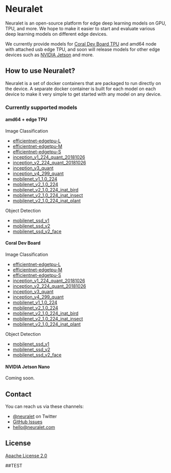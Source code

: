 # Neuralet

Neuralet is an open-source platform for edge deep learning models on GPU, TPU, and more. We hope to make it easier to start and evaluate various deep learning models on different edge devices.

We currently provide models for [Coral Dev Board TPU](https://coral.ai/products/dev-board/) and amd64 node with attached usb edge TPU, and soon will release models for other edge devices such as [NVIDIA Jetson](https://developer.nvidia.com/embedded/jetson-nano-developer-kit) and more.

## How to use Neuralet?

Neuralet is a set of docker containers that are packaged to run directly on the device. A separate docker container is built for each model on each device to make it very simple to get started with any model on any device.

### Currently supported models

#### amd64 + edge TPU
Image Classification
* [efficientnet-edgetpu-L](https://github.com/neuralet/neuralet/tree/master/amd64/efficientnet-edgetpu-L)
* [efficientnet-edgetpu-M](https://github.com/neuralet/neuralet/tree/master/amd64/efficientnet-edgetpu-M)
* [efficientnet-edgetpu-S](https://github.com/neuralet/neuralet/tree/master/amd64/efficientnet-edgetpu-S)
* [inception_v1_224_quant_20181026](https://github.com/neuralet/neuralet/tree/master/amd64/inception_v1_224_quant_20181026)
* [inception_v2_224_quant_20181026](https://github.com/neuralet/neuralet/tree/master/amd64/inception_v2_224_quant_20181026)
* [inception_v3_quant](https://github.com/neuralet/neuralet/tree/master/amd64/inception_v3_quant)
* [inception_v4_299_quant](https://github.com/neuralet/neuralet/tree/master/amd64/inception_v4_299_quant)
* [mobilenet_v1_1.0_224](https://github.com/neuralet/neuralet/tree/master/amd64/mobilenet_v1_1.0_224)
* [mobilenet_v2_1.0_224](https://github.com/neuralet/neuralet/tree/master/amd64/mobilenet_v2_1.0_224)
* [mobilenet_v2_1.0_224_inat_bird](https://github.com/neuralet/neuralet/tree/master/amd64/mobilenet_v2_1.0_224_inat_bird)
* [mobilenet_v2_1.0_224_inat_insect](https://github.com/neuralet/neuralet/tree/master/amd64/mobilenet_v2_1.0_224_inat_insect)
* [mobilenet_v2_1.0_224_inat_plant](https://github.com/neuralet/neuralet/tree/master/amd64/mobilenet_v2_1.0_224_inat_plant)

Object Detection
* [mobilenet_ssd_v1](https://github.com/neuralet/neuralet/tree/master/amd64/mobilenet_ssd_v1)
* [mobilenet_ssd_v2](https://github.com/neuralet/neuralet/tree/master/amd64/mobilenet_ssd_v2)
* [mobilenet_ssd_v2_face](https://github.com/neuralet/neuralet/tree/master/amd64/mobilenet_ssd_v2_face)

#### Coral Dev Board
Image Classification
* [efficientnet-edgetpu-L](https://github.com/neuralet/neuralet/tree/master/coral-dev-board/efficientnet-edgetpu-L)
* [efficientnet-edgetpu-M](https://github.com/neuralet/neuralet/tree/master/coral-dev-board/efficientnet-edgetpu-M)
* [efficientnet-edgetpu-S](https://github.com/neuralet/neuralet/tree/master/coral-dev-board/efficientnet-edgetpu-S)
* [inception_v1_224_quant_20181026](https://github.com/neuralet/neuralet/tree/master/coral-dev-board/inception_v1_224_quant_20181026)
* [inception_v2_224_quant_20181026](https://github.com/neuralet/neuralet/tree/master/coral-dev-board/inception_v2_224_quant_20181026)
* [inception_v3_quant](https://github.com/neuralet/neuralet/tree/master/coral-dev-board/inception_v3_quant)
* [inception_v4_299_quant](https://github.com/neuralet/neuralet/tree/master/coral-dev-board/inception_v4_299_quant)
* [mobilenet_v1_1.0_224](https://github.com/neuralet/neuralet/tree/master/coral-dev-board/mobilenet_v1_1.0_224)
* [mobilenet_v2_1.0_224](https://github.com/neuralet/neuralet/tree/master/coral-dev-board/mobilenet_v2_1.0_224)
* [mobilenet_v2_1.0_224_inat_bird](https://github.com/neuralet/neuralet/tree/master/coral-dev-board/mobilenet_v2_1.0_224_inat_bird)
* [mobilenet_v2_1.0_224_inat_insect](https://github.com/neuralet/neuralet/tree/master/coral-dev-board/mobilenet_v2_1.0_224_inat_insect)
* [mobilenet_v2_1.0_224_inat_plant](https://github.com/neuralet/neuralet/tree/master/coral-dev-board/mobilenet_v2_1.0_224_inat_plant)

Object Detection
* [mobilenet_ssd_v1](https://github.com/neuralet/neuralet/tree/master/coral-dev-board/mobilenet_ssd_v1)
* [mobilenet_ssd_v2](https://github.com/neuralet/neuralet/tree/master/coral-dev-board/mobilenet_ssd_v2)
* [mobilenet_ssd_v2_face](https://github.com/neuralet/neuralet/tree/master/coral-dev-board/mobilenet_ssd_v2_face)

#### NVIDIA Jetson Nano
Coming soon.

## Contact

You can reach us via these channels:
- [@neuralet](https://twitter.com/neuralet) on Twitter
- [GitHub Issues](https://github.com/neuralet/neuralet/issues)
- [hello@neuralet.com](mailto:hello@neuralet.com?subject=Hello)

## License
[Apache License 2.0](https://github.com/neuralet/neuralet/blob/master/LICENCE)

##TEST
